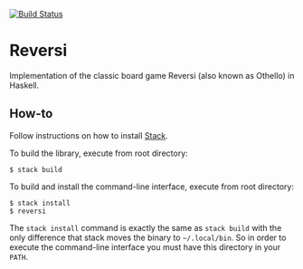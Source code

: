 [![Build Status](https://travis-ci.org/mharrys/reversi.svg?branch=master)](https://travis-ci.org/mharrys/reversi)

Reversi
=======
Implementation of the classic board game Reversi (also known as Othello) in Haskell.

How-to
------
Follow instructions on how to install
[Stack](https://www.haskell.org/downloads).

To build the library, execute from root directory:

    $ stack build

To build and install the command-line interface, execute from root directory:

    $ stack install
    $ reversi

The `stack install` command is exactly the same as `stack build` with the only
difference that stack moves the binary to `~/.local/bin`. So in order to
execute the command-line interface you must have this directory in your `PATH`.
